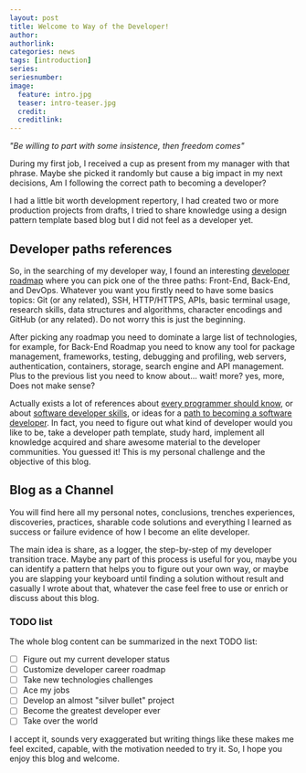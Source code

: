 ```yaml
---
layout: post
title: Welcome to Way of the Developer!
author: 
authorlink: 
categories: news 
tags: [introduction]
series: 
seriesnumber: 
image:
  feature: intro.jpg 
  teaser: intro-teaser.jpg
  credit: 
  creditlink: 
---
```


*"Be willing to part with some insistence, then freedom comes"*

During my first job, I received a cup as present from my manager with that phrase. Maybe she picked 
it randomly but cause a big impact in my next decisions, Am I following the correct path to 
becoming a developer?

I had a little bit worth development repertory, I had created two or more production projects 
from drafts, I tried to share knowledge using a design pattern template based blog but I did not feel
as a developer yet.

## Developer paths references

So, in the searching of my developer way, I found an interesting [developer roadmap](https://github.com/kamranahmedse/developer-roadmap)
where you can pick one of the three paths: Front-End, Back-End, and DevOps. Whatever you want you firstly
need to have some basics topics: Git (or any related), SSH, HTTP/HTTPS, APIs, basic terminal usage, 
research skills, data structures and algorithms, character encodings and GitHub (or any related). 
Do not worry this is just the beginning.

After picking any roadmap you need to dominate a large list of technologies, for example, for Back-End
Roadmap you need to know any tool for package management, frameworks, testing, debugging and profiling,
web servers, authentication, containers, storage, search engine and API management. Plus to the previous list
you need to know about... wait! more? yes, more, Does not make sense? 

Actually exists a lot of references about [every programmer should know](https://github.com/mr-mig/every-programmer-should-know),
or about [software developer skills](https://simpleprogrammer.com/2016/07/18/technical-skills-software-developer/),
or ideas for a [path to becoming a software developer](https://simpleprogrammer.com/2014/06/30/step-step-path-becoming-great-software-developer/).
In fact, you need to figure out what kind of developer would you like to be, take a developer path template, 
study hard, implement all knowledge acquired and share awesome material to the developer communities. 
You guessed it! This is my personal challenge and the objective of this blog. 

## Blog as a Channel

You will find here all my personal notes, conclusions, trenches experiences, discoveries, practices, sharable 
code solutions and everything I learned as success or failure evidence of how I become an elite developer. 

The main idea is share, as a logger, the step-by-step of my developer transition trace. Maybe any part of this process
is useful for you, maybe you can identify a pattern that helps you to figure out your own way, or maybe you are slapping 
your keyboard until finding a solution without result and casually I wrote about that, whatever the case feel free to 
use or enrich or discuss about this blog. 

### TODO list

The whole blog content can be summarized in the next TODO list:

- [ ] Figure out my current developer status
- [ ] Customize developer career roadmap
- [ ] Take new technologies challenges
- [ ] Ace my jobs
- [ ] Develop an almost "silver bullet" project
- [ ] Become the greatest developer ever
- [ ] Take over the world

I accept it, sounds very exaggerated but writing things like these makes me feel excited, capable, with the 
motivation needed to try it. So, I hope you enjoy this blog and welcome.
